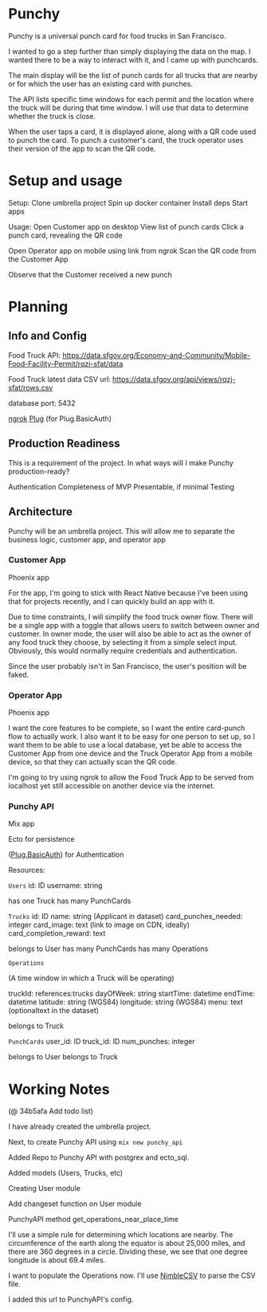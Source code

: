 
# Punchy

Punchy is a universal punch card for food trucks in San Francisco.

I wanted to go a step further than simply displaying the data on the map. I
wanted there to be a way to interact with it, and I came up with punchcards.

The main display will be the list of punch cards for all trucks that are nearby
or for which the user has an existing card with punches.

The API lists specific time windows for each permit and the location where the
truck will be during that time window. I will use that data to determine
whether the truck is close.

When the user taps a card, it is displayed alone, along with a QR code used to
punch the card. To punch a customer's card, the truck operator uses their
version of the app to scan the QR code.

# Setup and usage

Setup:
Clone umbrella project
Spin up docker container
Install deps
Start apps

Usage:
Open Customer app on desktop
View list of punch cards
Click a punch card, revealing the QR code

Open Operator app on mobile using link from ngrok
Scan the QR code from the Customer App

Observe that the Customer received a new punch


# Planning

## Info and Config

Food Truck API:
https://data.sfgov.org/Economy-and-Community/Mobile-Food-Facility-Permit/rqzj-sfat/data

Food Truck latest data CSV url:
https://data.sfgov.org/api/views/rqzj-sfat/rows.csv

database port: 5432

[ngrok](https://ngrok.com/)
[Plug](https://github.com/elixir-plug/plug) (for Plug.BasicAuth)

## Production Readiness

This is a requirement of the project. In what ways will I make Punchy
production-ready?

Authentication
Completeness of MVP
Presentable, if minimal
Testing

## Architecture

Punchy will be an umbrella project. This will allow me to separate the business
logic, customer app, and operator app

### Customer App

Phoenix app

For the app, I'm going to stick with React Native because I've been using that
for projects recently, and I can quickly build an app with it.

Due to time constraints, I will simplify the food truck owner flow. There will
be a single app with a toggle that allows users to switch between owner and
customer. In owner mode, the user will also be able to act as the owner of any
food truck they choose, by selecting it from a simple select input. Obviously,
this would normally require credentials and authentication.

Since the user probably isn't in San Francisco, the user's position will be
faked.

### Operator App

Phoenix app

I want the core features to be complete, so I want the entire card-punch flow
to actually work. I also want it to be easy for one person to set up, so I want
them to be able to use a local database, yet be able to access the Customer App
from one device and the Truck Operator App from a mobile device, so that they can
actually scan the QR code.

I'm going to try using ngrok to allow the Food Truck App to be served from
localhost yet still accessible on another device via the internet.

### Punchy API

Mix app

Ecto for persistence

([Plug.BasicAuth](https://github.com/elixir-plug/plug)) for Authentication 

Resources:

`Users`
id: ID
username: string

has one Truck
has many PunchCards

`Trucks`
id: ID
name: string (Applicant in dataset)
card_punches_needed: integer
card_image: text (link to image on CDN, ideally)
card_completion_reward: text

belongs to User
has many PunchCards
has many Operations

`Operations`

(A time window in which a Truck will be operating)

truckId: references:trucks
dayOfWeek: string
startTime: datetime
endTime: datetime
latitude: string (WGS84)
longitude: string (WGS84)
menu: text (optionaltext in the dataset)

belongs to Truck

`PunchCards`
user_id: ID
truck_id: ID
num_punches: integer

belongs to User
belongs to Truck

# Working Notes

(@ 34b5afa Add todo list)

I have already created the umbrella project.

Next, to create Punchy API using `mix new punchy_api`

Added Repo to Punchy API with postgrex and ecto_sql.

Added models (Users, Trucks, etc)

Creating User module

Add changeset function on User module

PunchyAPI method get_operations_near_place_time

I'll use a simple rule for determining which locations are nearby. The
circumference of the earth along the equator is about 25,000 miles, and there
are 360 degrees in a circle. Dividing these, we see that one degree longitude
is about 69.4 miles.

I want to populate the Operations now. I'll use
[NimbleCSV](https://hexdocs.pm/nimble_csv/NimbleCSV.html) to parse the CSV file.

I added this url to PunchyAPI's config.
